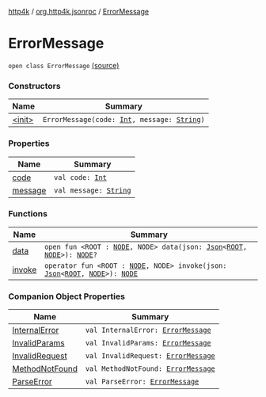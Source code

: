 [http4k](../../index.md) / [org.http4k.jsonrpc](../index.md) / [ErrorMessage](./index.md)

# ErrorMessage

`open class ErrorMessage` [(source)](https://github.com/http4k/http4k/blob/master/http4k-jsonrpc/src/main/kotlin/org/http4k/jsonrpc/ErrorMessage.kt#L5)

### Constructors

| Name | Summary |
|---|---|
| [&lt;init&gt;](-init-.md) | `ErrorMessage(code: `[`Int`](https://kotlinlang.org/api/latest/jvm/stdlib/kotlin/-int/index.html)`, message: `[`String`](https://kotlinlang.org/api/latest/jvm/stdlib/kotlin/-string/index.html)`)` |

### Properties

| Name | Summary |
|---|---|
| [code](code.md) | `val code: `[`Int`](https://kotlinlang.org/api/latest/jvm/stdlib/kotlin/-int/index.html) |
| [message](message.md) | `val message: `[`String`](https://kotlinlang.org/api/latest/jvm/stdlib/kotlin/-string/index.html) |

### Functions

| Name | Summary |
|---|---|
| [data](data.md) | `open fun <ROOT : `[`NODE`](data.md#NODE)`, NODE> data(json: `[`Json`](../../org.http4k.format/-json/index.md)`<`[`ROOT`](data.md#ROOT)`, `[`NODE`](data.md#NODE)`>): `[`NODE`](data.md#NODE)`?` |
| [invoke](invoke.md) | `operator fun <ROOT : `[`NODE`](invoke.md#NODE)`, NODE> invoke(json: `[`Json`](../../org.http4k.format/-json/index.md)`<`[`ROOT`](invoke.md#ROOT)`, `[`NODE`](invoke.md#NODE)`>): `[`NODE`](invoke.md#NODE) |

### Companion Object Properties

| Name | Summary |
|---|---|
| [InternalError](-internal-error.md) | `val InternalError: `[`ErrorMessage`](./index.md) |
| [InvalidParams](-invalid-params.md) | `val InvalidParams: `[`ErrorMessage`](./index.md) |
| [InvalidRequest](-invalid-request.md) | `val InvalidRequest: `[`ErrorMessage`](./index.md) |
| [MethodNotFound](-method-not-found.md) | `val MethodNotFound: `[`ErrorMessage`](./index.md) |
| [ParseError](-parse-error.md) | `val ParseError: `[`ErrorMessage`](./index.md) |
